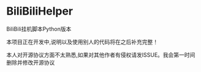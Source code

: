 # BiliBiliHelper
BiliBili挂机脚本Python版本

本项目正在开发中,说明以及使用别人的代码将在之后补充完整！

本人对开源协议方面不太熟悉,如果对其他作者有侵权请发ISSUE。我会第一时间删除并修改开源协议
